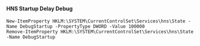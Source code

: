 #### HNS Startup Delay Debug ####

```
New-ItemProperty HKLM:\SYSTEM\CurrentControlSet\Services\hns\State -Name DebugStartup -PropertyType DWORD -Value 100000
Remove-ItemProperty HKLM:\SYSTEM\CurrentControlSet\Services\hns\State -Name DebugStartup
```

